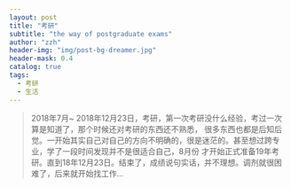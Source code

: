```yaml
---
layout: post
title: "考研"
subtitle: "the way of postgraduate exams"
author: "zzh"
header-img: "img/post-bg-dreamer.jpg"
header-mask: 0.4
catalog: true
tags:
  - 考研
  - 生活
---
```


> 2018年7月~ 2018年12月23日，考研，第一次考研没什么经验，考过一次算是知道了，那个时候还对考研的东西还不熟悉，
很多东西也都是后知后觉。一开始其实自己对自己的方向不明确的，很是迷茫的。甚至想过跨专业，学了一段时间发现并不是很适合自己，8月份
才开始正式准备19年考研。直到18年12月23日。结束了，成绩说句实话，并不理想。调剂就很困难了，后来就开始找工作...

